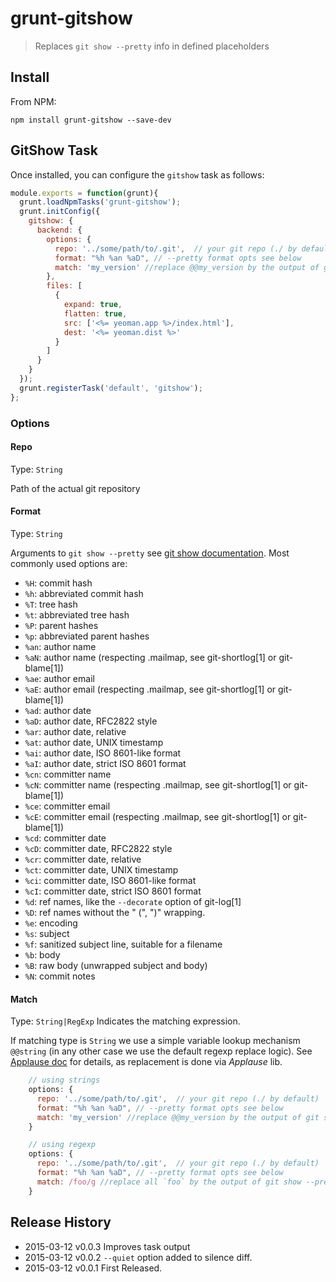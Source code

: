 # grunt-gitshow
> Replaces `git show --pretty` info in defined placeholders

## Install
From NPM:
```shell
npm install grunt-gitshow --save-dev
```

## GitShow Task

Once installed, you can configure the `gitshow` task as follows:

```javascript
module.exports = function(grunt){
  grunt.loadNpmTasks('grunt-gitshow');
  grunt.initConfig({
    gitshow: {
      backend: {
        options: {
          repo: '../some/path/to/.git',  // your git repo (./ by default)
          format: "%h %an %aD", // --pretty format opts see below
          match: 'my_version' //replace @@my_version by the output of git show --pretty="%h %an %aD"
        },
        files: [
          { 
            expand: true, 
            flatten: true, 
            src: ['<%= yeoman.app %>/index.html'], 
            dest: '<%= yeoman.dist %>'
          }
        ]
      }
    }
  });
  grunt.registerTask('default', 'gitshow');
};
```

### Options

#### Repo
Type: `String`

Path of the actual git repository

#### Format
Type: `String` 

Arguments to `git show --pretty` see [git show documentation](http://git-scm.com/docs/git-show). 
Most commonly used options are:

  - `%H`: commit hash
  - `%h`: abbreviated commit hash
  - `%T`: tree hash
  - `%t`: abbreviated tree hash
  - `%P`: parent hashes
  - `%p`: abbreviated parent hashes
  - `%an`: author name
  - `%aN`: author name (respecting .mailmap, see git-shortlog[1] or git-blame[1])
  - `%ae`: author email
  - `%aE`: author email (respecting .mailmap, see git-shortlog[1] or git-blame[1])
  - `%ad`: author date 
  - `%aD`: author date, RFC2822 style
  - `%ar`: author date, relative
  - `%at`: author date, UNIX timestamp
  - `%ai`: author date, ISO 8601-like format
  - `%aI`: author date, strict ISO 8601 format
  - `%cn`: committer name
  - `%cN`: committer name (respecting .mailmap, see git-shortlog[1] or git-blame[1])
  - `%ce`: committer email
  - `%cE`: committer email (respecting .mailmap, see git-shortlog[1] or git-blame[1])
  - `%cd`: committer date 
  - `%cD`: committer date, RFC2822 style
  - `%cr`: committer date, relative
  - `%ct`: committer date, UNIX timestamp
  - `%ci`: committer date, ISO 8601-like format
  - `%cI`: committer date, strict ISO 8601 format
  - `%d`: ref names, like the `--decorate` option of git-log[1]
  - `%D`: ref names without the " (", ")" wrapping.
  - `%e`: encoding
  - `%s`: subject
  - `%f`: sanitized subject line, suitable for a filename
  - `%b`: body
  - `%B`: raw body (unwrapped subject and body)
  - `%N`: commit notes

#### Match
Type: `String|RegExp`
Indicates the matching expression.

If matching type is `String` we use a simple variable lookup mechanism `@@string` (in any other case we use the default regexp replace logic). See [Applause doc](https://github.com/outaTiME/applause) for details, as replacement is done via *Applause* lib.

```javascript
    // using strings
    options: {
      repo: '../some/path/to/.git',  // your git repo (./ by default)
      format: "%h %an %aD", // --pretty format opts see below
      match: 'my_version' //replace @@my_version by the output of git show --pretty="%h %an %aD"
    }

    // using regexp
    options: {
      repo: '../some/path/to/.git',  // your git repo (./ by default)
      format: "%h %an %aD", // --pretty format opts see below
      match: /foo/g //replace all `foo` by the output of git show --pretty="%h %an %aD"
    }
```

## Release History

  * 2015-03-12    v0.0.3    Improves task output
  * 2015-03-12    v0.0.2    `--quiet` option added to silence diff.
  * 2015-03-12    v0.0.1    First Released.
